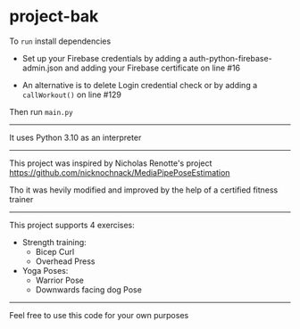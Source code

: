 # project-bak

To `run` install dependencies

  - Set up your Firebase credentials by adding a auth-python-firebase-admin.json and adding your Firebase certificate on line #16

  - An alternative is to delete Login credential check or by adding a `callWorkout()` on line #129

Then run `main.py`

-----

It uses Python 3.10 as an interpreter

-----

This project was inspired by Nicholas Renotte's project https://github.com/nicknochnack/MediaPipePoseEstimation

Tho it was hevily modified and improved by the help of a certified fitness trainer

-----

This project supports 4 exercises:

- Strength training:
  - Bicep Curl
  - Overhead Press
- Yoga Poses:
  - Warrior Pose
  - Downwards facing dog Pose

-----

Feel free to use this code for your own purposes
